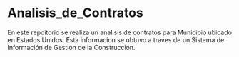 # Analisis_de_Contratos

En este repoitorio se realiza un analisis de contratos para Municipio ubicado en Estados Unidos. Esta informacion se obtuvo a traves de un Sistema de Información de Gestión de la Construcción.

